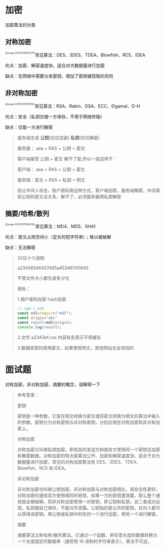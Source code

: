 # 加密
加密算法的分类

## 对称加密

<img src="http://mdrs.yuanjin.tech/img/20211021150521.png" alt="image-20211021150521718" style="zoom:50%;" align="left"/>

常见算法：DES、3DES、TDEA、Blowfish、RC5、IDEA

优点：加密、解密速度快，适合对大数据量进行加密

缺点：在网络中需要分发密钥，增加了密钥被窃取的风险

## 非对称加密

<img src="http://mdrs.yuanjin.tech/img/20211021151158.png" alt="image-20211021151158130" style="zoom:50%;" align="left" />

常见算法：RSA、Rabin、DSA、ECC、Elgamal、D-H

优点：安全（私钥仅被一方保存，不用于网络传输）

缺点：仅能一方进行解密

> 服务端生成 **公钥**(仅仅加密) **私钥**(仅仅解密)
>
> 服务器：  aaa + RAS + 公钥 = 密文
>
> 客户端接受 公钥 + 密文 解不了密,所以一般这样干：
>
> 客户端：  aaa + RAS + 公钥 = 密文
>
> 服务端：密文 + RSA + 私钥 = 明文
>
> 防止中间人攻击，账户密码用这种方式，客户端加密，服务端解密，中间拿到公钥和密文没关系，解不了，必须服务器用私钥解密

## 摘要/哈希/散列

<img src="http://mdrs.yuanjin.tech/img/20211021151642.png" alt="image-20211021151642105" style="zoom:50%;" align="left" />

常见算法：MD4、MD5、SHA1

优点：密文占用空间小（定长的短字符串）；难以被破解

缺点：无法解密

> 32位十六进制
>
> a23456546457465a45346745645
>
> 不管文件大小都生成多少位
>
> 用处：
>
> 1.用户密码加密 hash加密
>
> ```js
> // npm i md5
> const md5=require("md5");
> const origin="abc"
> const result=md5(origin);
> console.log(result);
> ```
>
> 
>
> 2.文件 a2343ef.css 内容有变表示不用缓存
>
> 3.数据库密码使用密文，如果使用明文，其他网站也会攻陷的

# 面试题

对称加密，非对称加密，摘要的概念，请解释一下

> 参考答案：
>
> 密钥
>
> 密钥是一种参数，它是在明文转换为密文或将密文转换为明文的算法中输入的参数。密钥分为对称密钥与非对称密钥，分别应用在对称加密和非对称加密上。
>
> 对称加密
>
> 对称加密又叫做私钥加密，即信息的发送方和接收方使用同一个密钥去加密和解密数据。对称加密的特点是算法公开、加密和解密速度快，适合于对大数据量进行加密，常见的对称加密算法有 DES、3DES、TDEA、Blowfish、RC5 和 IDEA。
>
> 非对称加密
>
> 非对称加密也叫做公钥加密。非对称加密与对称加密相比，其安全性更好。对称加密的通信双方使用相同的密钥，如果一方的密钥遭泄露，那么整个通信就会被破解。而非对称加密使用一对密钥，即公钥和私钥，且二者成对出现。私钥被自己保存，不能对外泄露。公钥指的是公共的密钥，任何人都可以获得该密钥。用公钥或私钥中的任何一个进行加密，用另一个进行解密。
>
> 摘要
>
> 摘要算法又称哈希/散列算法。它通过一个函数，把任意长度的数据转换为一个长度固定的数据串（通常用 16 进制的字符串表示）。算法不可逆。
